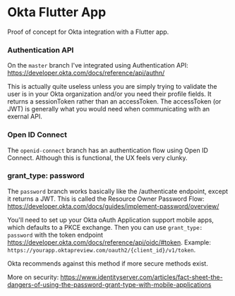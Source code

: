 # Okta Flutter App

Proof of concept for Okta integration with a Flutter app.

### Authentication API

On the `master` branch I've integrated using Authentication API:
https://developer.okta.com/docs/reference/api/authn/

This is actually quite useless unless you are simply trying to validate the user is in your Okta organization and/or you need their profile fields. It returns a sessionToken rather than an accessToken. The accessToken (or JWT) is generally what you would need when communicating with an exernal API.

### Open ID Connect

The `openid-connect` branch has an authentication flow using Open ID Connect. Although this is functional, the UX feels very clunky.

### grant_type: password

The `password` branch works basically like the /authenticate endpoint, except it returns a JWT. This is called the Resource Owner Password Flow: https://developer.okta.com/docs/guides/implement-password/overview/

You'll need to set up your Okta oAuth Application support mobile apps, which defaults to a PKCE exchange. Then you can use `grant_type: password` with the token endpoint https://developer.okta.com/docs/reference/api/oidc/#token. Example: `https://yourapp.oktapreview.com/oauth2/{client_id}/v1/token`.

Okta recommends against this method if more secure methods exist.

More on security:
https://www.identityserver.com/articles/fact-sheet-the-dangers-of-using-the-password-grant-type-with-mobile-applications
